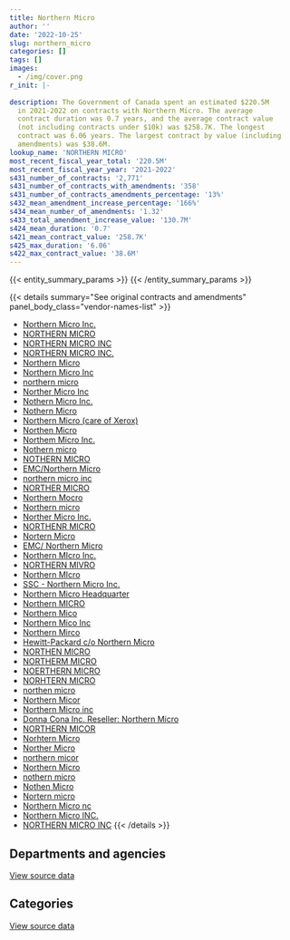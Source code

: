 ```yaml
---
title: Northern Micro
author: ''
date: '2022-10-25'
slug: northern_micro
categories: []
tags: []
images:
  - /img/cover.png
r_init: |-
  
description: The Government of Canada spent an estimated $220.5M
  in 2021-2022 on contracts with Northern Micro. The average
  contract duration was 0.7 years, and the average contract value
  (not including contracts under $10k) was $258.7K. The longest
  contract was 6.06 years. The largest contract by value (including
  amendments) was $38.6M.
lookup_name: 'NORTHERN MICRO'
most_recent_fiscal_year_total: '220.5M'
most_recent_fiscal_year_year: '2021-2022'
s431_number_of_contracts: '2,771'
s431_number_of_contracts_with_amendments: '358'
s431_number_of_contracts_amendments_percentage: '13%'
s432_mean_amendment_increase_percentage: '166%'
s434_mean_number_of_amendments: '1.32'
s433_total_amendment_increase_value: '130.7M'
s424_mean_duration: '0.7'
s421_mean_contract_value: '258.7K'
s425_max_duration: '6.06'
s422_max_contract_value: '38.6M'
---
```


<script src="/rmarkdown-libs/htmlwidgets/htmlwidgets.js"></script>
<link href="/rmarkdown-libs/datatables-css/datatables-crosstalk.css" rel="stylesheet" />
<script src="/rmarkdown-libs/datatables-binding/datatables.js"></script>
<script src="/rmarkdown-libs/jquery/jquery-3.6.0.min.js"></script>
<link href="/rmarkdown-libs/dt-core-bootstrap/css/dataTables.bootstrap.min.css" rel="stylesheet" />
<link href="/rmarkdown-libs/dt-core-bootstrap/css/dataTables.bootstrap.extra.css" rel="stylesheet" />
<script src="/rmarkdown-libs/dt-core-bootstrap/js/jquery.dataTables.min.js"></script>
<script src="/rmarkdown-libs/dt-core-bootstrap/js/dataTables.bootstrap.min.js"></script>
<link href="/rmarkdown-libs/crosstalk/css/crosstalk.min.css" rel="stylesheet" />
<script src="/rmarkdown-libs/crosstalk/js/crosstalk.min.js"></script>
<script src="/rmarkdown-libs/htmlwidgets/htmlwidgets.js"></script>
<link href="/rmarkdown-libs/datatables-css/datatables-crosstalk.css" rel="stylesheet" />
<script src="/rmarkdown-libs/datatables-binding/datatables.js"></script>
<script src="/rmarkdown-libs/jquery/jquery-3.6.0.min.js"></script>
<link href="/rmarkdown-libs/dt-core-bootstrap/css/dataTables.bootstrap.min.css" rel="stylesheet" />
<link href="/rmarkdown-libs/dt-core-bootstrap/css/dataTables.bootstrap.extra.css" rel="stylesheet" />
<script src="/rmarkdown-libs/dt-core-bootstrap/js/jquery.dataTables.min.js"></script>
<script src="/rmarkdown-libs/dt-core-bootstrap/js/dataTables.bootstrap.min.js"></script>
<link href="/rmarkdown-libs/crosstalk/css/crosstalk.min.css" rel="stylesheet" />
<script src="/rmarkdown-libs/crosstalk/js/crosstalk.min.js"></script>

{{< entity_summary_params >}}
{{< /entity_summary_params >}}

{{< details summary="See original contracts and amendments" panel_body_class="vendor-names-list" >}}
- [Northern Micro Inc.](https://search.open.canada.ca/en/ct/?sort=contract_value_f%20desc&page=1&search_text=%22Northern%20Micro%20Inc.%22)
- [NORTHERN MICRO](https://search.open.canada.ca/en/ct/?sort=contract_value_f%20desc&page=1&search_text=%22NORTHERN%20MICRO%22)
- [NORTHERN MICRO INC](https://search.open.canada.ca/en/ct/?sort=contract_value_f%20desc&page=1&search_text=%22NORTHERN%20MICRO%20INC%22)
- [NORTHERN MICRO INC.](https://search.open.canada.ca/en/ct/?sort=contract_value_f%20desc&page=1&search_text=%22NORTHERN%20MICRO%20INC.%22)
- [Northern Micro](https://search.open.canada.ca/en/ct/?sort=contract_value_f%20desc&page=1&search_text=%22Northern%20Micro%22)
- [Northern Micro Inc](https://search.open.canada.ca/en/ct/?sort=contract_value_f%20desc&page=1&search_text=%22Northern%20Micro%20Inc%22)
- [northern micro](https://search.open.canada.ca/en/ct/?sort=contract_value_f%20desc&page=1&search_text=%22northern%20micro%22)
- [Norther Micro Inc](https://search.open.canada.ca/en/ct/?sort=contract_value_f%20desc&page=1&search_text=%22Norther%20Micro%20Inc%22)
- [Nothern Micro Inc.](https://search.open.canada.ca/en/ct/?sort=contract_value_f%20desc&page=1&search_text=%22Nothern%20Micro%20Inc.%22)
- [Nothern Micro](https://search.open.canada.ca/en/ct/?sort=contract_value_f%20desc&page=1&search_text=%22Nothern%20Micro%22)
- [Northern Micro (care of Xerox)](https://search.open.canada.ca/en/ct/?sort=contract_value_f%20desc&page=1&search_text=%22Northern%20Micro%20%28care%20of%20Xerox%29%22)
- [Northen Micro](https://search.open.canada.ca/en/ct/?sort=contract_value_f%20desc&page=1&search_text=%22Northen%20Micro%22)
- [Northem Micro Inc.](https://search.open.canada.ca/en/ct/?sort=contract_value_f%20desc&page=1&search_text=%22Northem%20Micro%20Inc.%22)
- [Nothern micro](https://search.open.canada.ca/en/ct/?sort=contract_value_f%20desc&page=1&search_text=%22Nothern%20micro%22)
- [NOTHERN MICRO](https://search.open.canada.ca/en/ct/?sort=contract_value_f%20desc&page=1&search_text=%22NOTHERN%20MICRO%22)
- [EMC/Northern Micro](https://search.open.canada.ca/en/ct/?sort=contract_value_f%20desc&page=1&search_text=%22EMC%2fNorthern%20Micro%22)
- [northern micro inc](https://search.open.canada.ca/en/ct/?sort=contract_value_f%20desc&page=1&search_text=%22northern%20micro%20inc%22)
- [NORTHER MICRO](https://search.open.canada.ca/en/ct/?sort=contract_value_f%20desc&page=1&search_text=%22NORTHER%20MICRO%22)
- [Northern Mocro](https://search.open.canada.ca/en/ct/?sort=contract_value_f%20desc&page=1&search_text=%22Northern%20Mocro%22)
- [Northern micro](https://search.open.canada.ca/en/ct/?sort=contract_value_f%20desc&page=1&search_text=%22Northern%20micro%22)
- [Norther Micro Inc.](https://search.open.canada.ca/en/ct/?sort=contract_value_f%20desc&page=1&search_text=%22Norther%20Micro%20Inc.%22)
- [NORTHENR MICRO](https://search.open.canada.ca/en/ct/?sort=contract_value_f%20desc&page=1&search_text=%22NORTHENR%20MICRO%22)
- [Nortern Micro](https://search.open.canada.ca/en/ct/?sort=contract_value_f%20desc&page=1&search_text=%22Nortern%20Micro%22)
- [EMC/ Northern Micro](https://search.open.canada.ca/en/ct/?sort=contract_value_f%20desc&page=1&search_text=%22EMC%2f%20Northern%20Micro%22)
- [Northern MIcro Inc.](https://search.open.canada.ca/en/ct/?sort=contract_value_f%20desc&page=1&search_text=%22Northern%20MIcro%20Inc.%22)
- [NORTHERN MIVRO](https://search.open.canada.ca/en/ct/?sort=contract_value_f%20desc&page=1&search_text=%22NORTHERN%20MIVRO%22)
- [Northern MIcro](https://search.open.canada.ca/en/ct/?sort=contract_value_f%20desc&page=1&search_text=%22Northern%20MIcro%22)
- [SSC - Northern Micro Inc.](https://search.open.canada.ca/en/ct/?sort=contract_value_f%20desc&page=1&search_text=%22SSC%20-%20Northern%20Micro%20Inc.%22)
- [Northern Micro Headquarter](https://search.open.canada.ca/en/ct/?sort=contract_value_f%20desc&page=1&search_text=%22Northern%20Micro%20Headquarter%22)
- [Northern MICRO](https://search.open.canada.ca/en/ct/?sort=contract_value_f%20desc&page=1&search_text=%22Northern%20MICRO%22)
- [Northern Mico](https://search.open.canada.ca/en/ct/?sort=contract_value_f%20desc&page=1&search_text=%22Northern%20Mico%22)
- [Northern Mico Inc](https://search.open.canada.ca/en/ct/?sort=contract_value_f%20desc&page=1&search_text=%22Northern%20Mico%20Inc%22)
- [Northern Mirco](https://search.open.canada.ca/en/ct/?sort=contract_value_f%20desc&page=1&search_text=%22Northern%20Mirco%22)
- [Hewitt-Packard c/o Northern Micro](https://search.open.canada.ca/en/ct/?sort=contract_value_f%20desc&page=1&search_text=%22Hewitt-Packard%20c%2fo%20Northern%20Micro%22)
- [NORTHEN MICRO](https://search.open.canada.ca/en/ct/?sort=contract_value_f%20desc&page=1&search_text=%22NORTHEN%20MICRO%22)
- [NORTHERM MICRO](https://search.open.canada.ca/en/ct/?sort=contract_value_f%20desc&page=1&search_text=%22NORTHERM%20MICRO%22)
- [NOERTHERN MICRO](https://search.open.canada.ca/en/ct/?sort=contract_value_f%20desc&page=1&search_text=%22NOERTHERN%20MICRO%22)
- [NORHTERN MICRO](https://search.open.canada.ca/en/ct/?sort=contract_value_f%20desc&page=1&search_text=%22NORHTERN%20MICRO%22)
- [northen micro](https://search.open.canada.ca/en/ct/?sort=contract_value_f%20desc&page=1&search_text=%22northen%20micro%22)
- [Northern Micor](https://search.open.canada.ca/en/ct/?sort=contract_value_f%20desc&page=1&search_text=%22Northern%20Micor%22)
- [Northern Micro inc](https://search.open.canada.ca/en/ct/?sort=contract_value_f%20desc&page=1&search_text=%22Northern%20Micro%20inc%22)
- [Donna Cona Inc. Reseller: Northern Micro](https://search.open.canada.ca/en/ct/?sort=contract_value_f%20desc&page=1&search_text=%22Donna%20Cona%20Inc.%20Reseller%3a%20Northern%20Micro%22)
- [NORTHERN MICOR](https://search.open.canada.ca/en/ct/?sort=contract_value_f%20desc&page=1&search_text=%22NORTHERN%20MICOR%22)
- [Norhtern Micro](https://search.open.canada.ca/en/ct/?sort=contract_value_f%20desc&page=1&search_text=%22Norhtern%20Micro%22)
- [Norther Micro](https://search.open.canada.ca/en/ct/?sort=contract_value_f%20desc&page=1&search_text=%22Norther%20Micro%22)
- [northern micor](https://search.open.canada.ca/en/ct/?sort=contract_value_f%20desc&page=1&search_text=%22northern%20micor%22)
- [Northern Micro](https://search.open.canada.ca/en/ct/?sort=contract_value_f%20desc&page=1&search_text=%22Northern%20%20Micro%22)
- [nothern micro](https://search.open.canada.ca/en/ct/?sort=contract_value_f%20desc&page=1&search_text=%22nothern%20micro%22)
- [Nothen Micro](https://search.open.canada.ca/en/ct/?sort=contract_value_f%20desc&page=1&search_text=%22Nothen%20Micro%22)
- [Nortern micro](https://search.open.canada.ca/en/ct/?sort=contract_value_f%20desc&page=1&search_text=%22Nortern%20micro%22)
- [Northern Micro nc](https://search.open.canada.ca/en/ct/?sort=contract_value_f%20desc&page=1&search_text=%22Northern%20Micro%20nc%22)
- [Northern Micro INC.](https://search.open.canada.ca/en/ct/?sort=contract_value_f%20desc&page=1&search_text=%22Northern%20Micro%20INC.%22)
- [NORTHERN MICRO INC](https://search.open.canada.ca/en/ct/?sort=contract_value_f%20desc&page=1&search_text=%22NORTHERN%20%20MICRO%20INC%22)
{{< /details >}}

## Departments and agencies

<div id="htmlwidget-1" style="width:100%;height:auto;" class="datatables html-widget"></div>
<script type="application/json" data-for="htmlwidget-1">{"x":{"style":"bootstrap","filter":"none","vertical":false,"data":[["<a href=\"/departments/aafc-aac/\">Agriculture and Agri-Food Canada<\/a>","<a href=\"/departments/aandc-aadnc/\">Crown-Indigenous Relations and Northern Affairs Canada<\/a>","<a href=\"/departments/acoa-apeca/\">Atlantic Canada Opportunities Agency<\/a>","<a href=\"/departments/atssc-scdata/\">Administrative Tribunals Support Service of Canada<\/a>","<a href=\"/departments/cannor/\">Canadian Northern Economic Development Agency<\/a>","<a href=\"/departments/cas-satj/\">Courts Administration Service<\/a>","<a href=\"/departments/cbsa-asfc/\">Canada Border Services Agency<\/a>","<a href=\"/departments/ccohs-cchst/\">Canadian Centre for Occupational Health and Safety<\/a>","<a href=\"/departments/ced-dec/\">Canada Economic Development for Quebec Regions<\/a>","<a href=\"/departments/cer-rec/\">Canada Energy Regulator<\/a>","<a href=\"/departments/cfia-acia/\">Canadian Food Inspection Agency<\/a>","<a href=\"/departments/cgc-ccg/\">Canadian Grain Commission<\/a>","<a href=\"/departments/chrc-ccdp/\">Canadian Human Rights Commission<\/a>","<a href=\"/departments/cic/\">Immigration, Refugees and Citizenship Canada<\/a>","<a href=\"/departments/cics-scic/\">Canadian Intergovernmental Conference Secretariat<\/a>","<a href=\"/departments/cihr-irsc/\">Canadian Institutes of Health Research<\/a>","<a href=\"/departments/cnsc-ccsn/\">Canadian Nuclear Safety Commission<\/a>","<a href=\"/departments/cra-arc/\">Canada Revenue Agency<\/a>","<a href=\"/departments/crtc/\">Canadian Radio-television and Telecommunications Commission<\/a>","<a href=\"/departments/csa-asc/\">Canadian Space Agency<\/a>","<a href=\"/departments/csc-scc/\">Correctional Service of Canada<\/a>","<a href=\"/departments/csps-efpc/\">Canada School of Public Service<\/a>","<a href=\"/departments/cta-otc/\">Canadian Transportation Agency<\/a>","<a href=\"/departments/dfatd-maecd/\">Global Affairs Canada<\/a>","<a href=\"/departments/dfo-mpo/\">Fisheries and Oceans Canada<\/a>","<a href=\"/departments/dnd-mdn/\">National Defence<\/a>","<a href=\"/departments/ec/\">Environment and Climate Change Canada<\/a>","<a href=\"/departments/elections/\">Elections Canada<\/a>","<a href=\"/departments/esdc-edsc/\">Employment and Social Development Canada<\/a>","<a href=\"/departments/fcac-acfc/\">Financial Consumer Agency of Canada<\/a>","<a href=\"/departments/feddevontario/\">Federal Economic Development Agency for Southern Ontario<\/a>","<a href=\"/departments/fin/\">Department of Finance Canada<\/a>","<a href=\"/departments/hc-sc/\">Health Canada<\/a>","<a href=\"/departments/iaac-aeic/\">Impact Assessment Agency of Canada<\/a>","<a href=\"/departments/ic/\">Innovation, Science and Economic Development Canada<\/a>","<a href=\"/departments/iic-iac/\">Invest in Canada<\/a>","<a href=\"/departments/infc/\">Infrastructure Canada<\/a>","<a href=\"/departments/irb-cisr/\">Immigration and Refugee Board of Canada<\/a>","<a href=\"/departments/isc-sac/\">Indigenous Services Canada<\/a>","<a href=\"/departments/jus/\">Department of Justice Canada<\/a>","<a href=\"/departments/lac-bac/\">Library and Archives Canada<\/a>","<a href=\"/departments/mgerc-ceegm/\">Military Grievances External Review Committee<\/a>","<a href=\"/departments/nbc-ccbn/\">The National Battlefields Commission<\/a>","<a href=\"/departments/nfb-onf/\">National Film Board<\/a>","<a href=\"/departments/nrc-cnrc/\">National Research Council Canada<\/a>","<a href=\"/departments/nrcan-rncan/\">Natural Resources Canada<\/a>","<a href=\"/departments/nserc-crsng/\">Natural Sciences and Engineering Research Council of Canada<\/a>","<a href=\"/departments/nsira-ossnr/\">National Security and Intelligence Review Agency<\/a>","<a href=\"/departments/oag-bvg/\">Office of the Auditor General of Canada<\/a>","<a href=\"/departments/oci-bec/\">The Correctional Investigator Canada<\/a>","<a href=\"/departments/ocl-cal/\">Office of the Commissioner of Lobbying of Canada<\/a>","<a href=\"/departments/oic-ci/\">Office of the Information Commissioner of Canada<\/a>","<a href=\"/departments/opc-cpvp/\">Office of the Privacy Commissioner of Canada<\/a>","<a href=\"/departments/osfi-bsif/\">Office of the Superintendent of Financial Institutions Canada<\/a>","<a href=\"/departments/osgg-bsgg/\">Office of the Secretary to the Governor General<\/a>","<a href=\"/departments/pbc-clcc/\">Parole Board of Canada<\/a>","<a href=\"/departments/pc/\">Parks Canada<\/a>","<a href=\"/departments/pch/\">Canadian Heritage<\/a>","<a href=\"/departments/pco-bcp/\">Privy Council Office<\/a>","<a href=\"/departments/phac-aspc/\">Public Health Agency of Canada<\/a>","<a href=\"/departments/pmprb-cepmb/\">Patented Medicine Prices Review Board Canada<\/a>","<a href=\"/departments/ppsc-sppc/\">Public Prosecution Service of Canada<\/a>","<a href=\"/departments/ps-sp/\">Public Safety Canada<\/a>","<a href=\"/departments/psc-cfp/\">Public Service Commission of Canada<\/a>","<a href=\"/departments/pwgsc-tpsgc/\">Public Services and Procurement Canada<\/a>","<a href=\"/departments/rcmp-grc/\">Royal Canadian Mounted Police<\/a>","<a href=\"/departments/sirc-csars/\">Security Intelligence Review Committee<\/a>","<a href=\"/departments/ssc-spc/\">Shared Services Canada<\/a>","<a href=\"/departments/sshrc-crsh/\">Social Sciences and Humanities Research Council of Canada<\/a>","<a href=\"/departments/statcan/\">Statistics Canada<\/a>","<a href=\"/departments/tbs-sct/\">Treasury Board of Canada Secretariat<\/a>","<a href=\"/departments/tc/\">Transport Canada<\/a>","<a href=\"/departments/tsb-bst/\">Transportation Safety Board of Canada<\/a>","<a href=\"/departments/vac-acc/\">Veterans Affairs Canada<\/a>","<a href=\"/departments/vrab-tacra/\">Veterans Review and Appeal Board<\/a>","<a href=\"/departments/wage/\">Department for Women and Gender Equality<\/a>"],[1685279.31,2276647.37,null,28889.79,136698.61,null,1744818.29,1931.99,null,20235.6,51089.04,null,null,67826.18,6616.14,null,null,5537703.79,474586.86,10903.43,84322.34,878472.53,45784.13,1091247.74,3006210.12,12743341.38,205462.76,909195.56,3523458.8,38710.77,283221.01,63188.62,1826526.34,null,5877341.49,null,117741.11,null,2233353.31,2428997.37,34331.07,24754.82,null,null,2263909.93,633021.62,null,null,40983.74,null,19563.91,44280.16,null,48429.47,null,null,78490.51,648734.98,1056909.63,774327.57,null,39329.86,302018.78,null,9330345.84,1501528.78,42627.12,12411161.62,null,18814.5,1580426.74,296549.48,87403.62,711002.65,13851.45,null],[516438.73,464636.9,null,52087.02,null,17877.45,784426.52,10538.1,20178.12,null,381027.39,null,45087,149571.51,16445.83,54379.09,45510.75,836249.31,458717,null,195199.58,76657.03,48816.87,415496.95,2645956.16,13125241.64,126161.02,102194.23,1697750.06,209104.24,null,55105.58,1380340.67,8247.58,330547.01,null,191385.57,null,99557.59,435022.92,12945.04,null,65602,114147.16,659117.23,149505.23,10283,null,46271.24,null,null,null,null,14190.41,32589.04,null,40329.93,258576.32,350719.91,1386509.3,72395.93,null,47662.88,null,9210762.57,1855188.41,null,17340690.21,null,3796875.14,662955.04,1051645.19,null,343777.96,49122.43,null],[531798.87,null,265166.2,305998.28,null,null,136833.63,null,495325.36,57960,6188142.3,47915.85,188349.31,501689.6,null,478917.66,1126058.46,39469209.23,601103.27,142060.63,1355312.87,38123.9,54104.61,719941.58,3817309.59,26333193.79,538650.52,2175145.55,3302727,45602.28,null,989417.28,5106399.39,21724.69,3069239.51,null,260411.67,438948.93,3503756.51,331188.69,null,null,78459,545334.4,1213633.63,8036679.5,130267.45,102089.85,null,12978.05,null,null,null,54365.43,231959.33,26161.65,105084.28,3406779.22,1578485.95,6054352.52,null,456591.15,1715964.32,624624.11,1600846.67,7042432.86,null,25161542.44,null,3083410.66,2268387.16,3041871.64,337087.27,225845.63,null,132400.22],[2277895.89,null,166845.64,153415.8,null,null,3909671.28,null,1237299.49,895341.9,1409291.25,32694.16,null,1416370.41,null,130710.49,48993.27,35047926.61,null,213224.59,null,122943.94,16888.08,197450.99,11855331.69,64226514.86,904170.93,1278433.6,22556145.45,null,null,null,3219182.55,55395.49,2009309.29,30215,1003488.68,160180.99,3773591.84,441402.76,null,null,91322.7,2091.99,1455259.48,1945045.79,297401.75,null,73669.22,null,250881.06,80635.48,92992.12,107231.49,51289.57,84854.53,464430.83,1430211.17,3149536.61,3573970.91,null,815702.53,2390990.02,62256.66,1146253.62,3398289.22,null,34207450.02,337311.27,911875.43,1852484.22,3402068.39,null,null,58348.64,null]],"container":"<table class=\"table table-striped table-hover row-border order-column display\">\n  <thead>\n    <tr>\n      <th>Department<\/th>\n      <th>2018-2019<\/th>\n      <th>2019-2020<\/th>\n      <th>2020-2021<\/th>\n      <th>2021-2022<\/th>\n    <\/tr>\n  <\/thead>\n<\/table>","options":{"order":[[4,"desc"]],"pageLength":10,"autoWidth":true,"columnDefs":[{"targets":1,"render":"function(data, type, row, meta) {\n    return type !== 'display' ? data : DTWidget.formatCurrency(data, \"$\", 2, 3, \",\", \".\", true, null);\n  }"},{"targets":2,"render":"function(data, type, row, meta) {\n    return type !== 'display' ? data : DTWidget.formatCurrency(data, \"$\", 2, 3, \",\", \".\", true, null);\n  }"},{"targets":3,"render":"function(data, type, row, meta) {\n    return type !== 'display' ? data : DTWidget.formatCurrency(data, \"$\", 2, 3, \",\", \".\", true, null);\n  }"},{"targets":4,"render":"function(data, type, row, meta) {\n    return type !== 'display' ? data : DTWidget.formatCurrency(data, \"$\", 2, 3, \",\", \".\", true, null);\n  }"},{"width":"16%","targets":[1,2,3,4]},{"className":"dt-right","targets":[1,2,3,4]}],"orderClasses":false}},"evals":["options.columnDefs.0.render","options.columnDefs.1.render","options.columnDefs.2.render","options.columnDefs.3.render"],"jsHooks":[]}</script>
<p class="text-right">
<a href="https://github.com/GoC-Spending/contracts-data/tree/main/data/out/vendors/northern_micro/summary_by_fiscal_year_by_department.csv" class="source-data-link btn btn-link">View source data</a>
</p>

## Categories

<div id="htmlwidget-2" style="width:100%;height:auto;" class="datatables html-widget"></div>
<script type="application/json" data-for="htmlwidget-2">{"x":{"style":"bootstrap","filter":"none","vertical":false,"data":[["<a href=\"/categories/other/\">(Other)<\/a>","<a href=\"/categories/facilities_and_construction/\">Facilities and construction<\/a>","<a href=\"/categories/office_management/\">Office management<\/a>","<a href=\"/categories/defence/\">Defence<\/a>","<a href=\"/categories/professional_services/\">Professional services<\/a>","<a href=\"/categories/information_technology/\">Information technology<\/a>","<a href=\"/categories/transportation_and_logistics/\">Transportation and logistics<\/a>","<a href=\"/categories/industrial_products_and_services/\">Industrial products and services<\/a>","<a href=\"/categories/human_capital/\">Human capital<\/a>"],[10586.33,77930.7,147931.2,12606793.88,null,66374789.18,14447.76,170120.57,null],[null,22155.83,229635.37,12909670.69,null,49294135.15,null,112219.95,null],[null,77193.78,120604.42,26169049.87,89362.1,143271745.16,48984.86,114141.21,14280],[32683.07,247603.95,98303.63,64199938.27,null,155331660.54,null,613992.2,null]],"container":"<table class=\"table table-striped table-hover row-border order-column display\">\n  <thead>\n    <tr>\n      <th>Category<\/th>\n      <th>2018-2019<\/th>\n      <th>2019-2020<\/th>\n      <th>2020-2021<\/th>\n      <th>2021-2022<\/th>\n    <\/tr>\n  <\/thead>\n<\/table>","options":{"order":[[4,"desc"]],"dom":"t","pageLength":30,"autoWidth":true,"columnDefs":[{"targets":1,"render":"function(data, type, row, meta) {\n    return type !== 'display' ? data : DTWidget.formatCurrency(data, \"$\", 2, 3, \",\", \".\", true, null);\n  }"},{"targets":2,"render":"function(data, type, row, meta) {\n    return type !== 'display' ? data : DTWidget.formatCurrency(data, \"$\", 2, 3, \",\", \".\", true, null);\n  }"},{"targets":3,"render":"function(data, type, row, meta) {\n    return type !== 'display' ? data : DTWidget.formatCurrency(data, \"$\", 2, 3, \",\", \".\", true, null);\n  }"},{"targets":4,"render":"function(data, type, row, meta) {\n    return type !== 'display' ? data : DTWidget.formatCurrency(data, \"$\", 2, 3, \",\", \".\", true, null);\n  }"},{"width":"16%","targets":[1,2,3,4]},{"className":"dt-right","targets":[1,2,3,4]}],"orderClasses":false,"lengthMenu":[10,25,30,50,100]}},"evals":["options.columnDefs.0.render","options.columnDefs.1.render","options.columnDefs.2.render","options.columnDefs.3.render"],"jsHooks":[]}</script>
<p class="text-right">
<a href="https://github.com/GoC-Spending/contracts-data/tree/main/data/out/vendors/northern_micro/summary_by_fiscal_year_by_category.csv" class="source-data-link btn btn-link">View source data</a>
</p>
